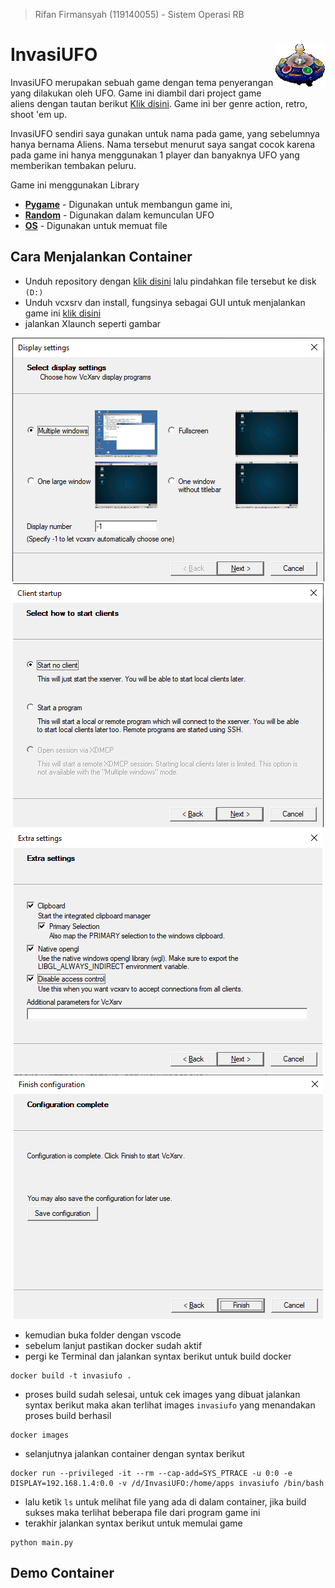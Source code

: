 > Rifan Firmansyah (119140055) - Sistem Operasi RB

# InvasiUFO <img src="data/alien1.png" align="right" />
InvasiUFO merupakan sebuah game dengan tema penyerangan yang dilakukan oleh UFO. Game ini diambil dari project game aliens dengan tautan berikut [Klik disini](https://github.com/xamox/pygame/blob/master/examples/aliens.py). Game ini ber genre action, retro, shoot 'em up.

InvasiUFO sendiri saya gunakan untuk nama pada game, yang sebelumnya hanya bernama Aliens. Nama tersebut menurut saya sangat cocok karena pada game ini hanya menggunakan 1 player dan banyaknya UFO yang memberikan tembakan peluru.

Game ini menggunakan Library 
- **[Pygame](https://www.pygame.org)** - Digunakan untuk membangun game ini,
- **[Random](https://docs.python.org/3/library/random.html)** - Digunakan dalam kemunculan UFO
- **[OS](https://docs.python.org/3/library/os.html)** - Digunakan untuk memuat file

## Cara Menjalankan Container
- Unduh repository dengan [klik disini](https://github.com/rifan-frmsh/InvasiUFO/archive/refs/heads/main.zip) lalu pindahkan file tersebut ke disk `(D:)`
- Unduh vcxsrv dan install, fungsinya sebagai GUI untuk menjalankan game ini [klik disini](https://downloads.sourceforge.net/project/vcxsrv/vcxsrv/1.20.14.0/vcxsrv-64.1.20.14.0.installer.exe?ts=gAAAAABikM4htiS-mb2njw45IMlr5iPITdvV6w5QqC2tlvxcF5u9QUvHH742ZgREwNiP9q8K8-TvhIPFacna04QFFrmqVtzk7A%3D%3D&r=https%3A%2F%2Fsourceforge.net%2Fprojects%2Fvcxsrv%2Ffiles%2Flatest%2Fdownload)
- jalankan Xlaunch seperti gambar
<div align="center"> 
<img src="data/xlaunch1.png" alt="image can't be load" />
  
<img src="data/xlaunch2.png" alt="image can't be load"/>
  
<img src="data/xlaunch3.png" alt="image can't be load"/>
  
<img src="data/xlaunch4.png" alt="image can't be load"/>
</div>

- kemudian buka folder dengan vscode 
- sebelum lanjut pastikan docker sudah aktif
- pergi ke Terminal dan jalankan syntax berikut untuk build docker
```
docker build -t invasiufo .
```
- proses build sudah selesai, untuk cek images yang dibuat jalankan syntax berikut maka akan terlihat images `invasiufo` yang menandakan proses build berhasil
```
docker images
``` 
- selanjutnya jalankan container dengan syntax berikut
```
docker run --privileged -it --rm --cap-add=SYS_PTRACE -u 0:0 -e DISPLAY=192.168.1.4:0.0 -v /d/InvasiUFO:/home/apps invasiufo /bin/bash
```
- lalu ketik `ls` untuk melihat file yang ada di dalam container, jika build sukses maka terlihat beberapa file dari program game ini
- terakhir jalankan syntax berikut untuk memulai game
```
python main.py
```

## Demo Container
